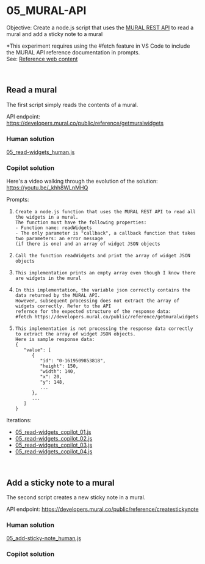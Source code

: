 # 05_MURAL-API
Objective: Create a node.js script that uses the [MURAL REST API](https://developers.mural.co/public/reference/intro) to read a mural and add a sticky note to a mural

\*This experiment requires using the \#fetch feature in VS Code to include the MURAL API reference documentation in prompts.  
See: [Reference web content](https://code.visualstudio.com/docs/copilot/chat/copilot-chat-context#_reference-web-content)

<p>&nbsp;</p>


## Read a mural
The first script simply reads the contents of a mural.

API endpoint: https://developers.mural.co/public/reference/getmuralwidgets

### Human solution
[05_read-widgets_human.js](05_read-widgets_human.js)

### Copilot solution
Here's a video walking through the evolution of the solution:<br/>
https://youtu.be/_khh8WLnMHQ

Prompts:
1. ```
   Create a node.js function that uses the MURAL REST API to read all the widgets in a mural.
   The function must have the following properties:
   - Function name: readWidgets
   - The only parameter is "callback", a callback function that takes two parameters: an error message
   (if there is one) and an array of widget JSON objects
   ```
2. ```
   Call the function readWidgets and print the array of widget JSON objects
   ```
3. ```
   This implementation prints an empty array even though I know there are widgets in the mural
   ```
4. ```
   In this implementation, the variable json correctly contains the data returned by the MURAL API.
   However, subsequent processing does not extract the array of widgets correctly. Refer to the API
   refernce for the expected structure of the response data:
   #fetch https://developers.mural.co/public/reference/getmuralwidgets
   ```
5. ```
   This implementation is not processing the response data correctly to extract the array of widget JSON objects.
   Here is sample response data:
   {
      "value": [
         {
            "id": "0-1619509853818",
            "height": 150,
            "width": 140,
            "x": 20,
            "y": 148,
            ...
         },
         ...
      ]
   }
   ```
Iterations:
- [05_read-widgets_copilot_01.js](05_read-widgets_copilot_01)
- [05_read-widgets_copilot_02.js](05_read-widgets_copilot_02)
- [05_read-widgets_copilot_03.js](05_read-widgets_copilot_03)
- [05_read-widgets_copilot_04.js](05_read-widgets_copilot_04)

<p>&nbsp;</p>


## Add a sticky note to a mural
The second script creates a new sticky note in a mural.

API endpoint: https://developers.mural.co/public/reference/createstickynote

### Human solution
[05_add-sticky-note_human.js](05_add-sticky-note_human.js)

### Copilot solution

<p>&nbsp;</p>


